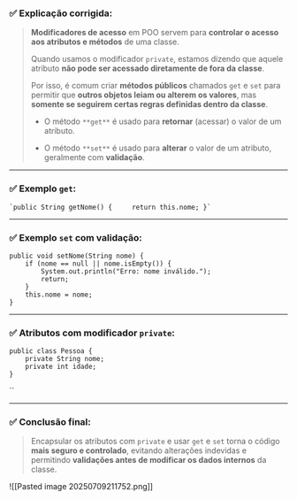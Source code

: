 ### ✅ Explicação corrigida:

> **Modificadores de acesso** em POO servem para **controlar o acesso aos atributos e métodos** de uma classe.
> 
> Quando usamos o modificador `private`, estamos dizendo que aquele atributo **não pode ser acessado diretamente de fora da classe**.
> 
> Por isso, é comum criar **métodos públicos** chamados `get` e `set` para permitir que **outros objetos leiam ou alterem os valores**, mas **somente se seguirem certas regras definidas dentro da classe**.
> 
> - O método `**get**` é usado para **retornar** (acessar) o valor de um atributo.
>     
> - O método `**set**` é usado para **alterar** o valor de um atributo, geralmente com **validação**.
>     

---

### ✅ Exemplo `get`:

```
`public String getNome() {     return this.nome; }`

```

---

### ✅ Exemplo `set` com validação:

```
public void setNome(String nome) {
    if (nome == null || nome.isEmpty()) {
        System.out.println("Erro: nome inválido.");
        return;
    }
    this.nome = nome;
}
```


---

### ✅ Atributos com modificador `private`:

```
public class Pessoa {
    private String nome;
    private int idade;
}
```
``

---

### ✅ Conclusão final:

> Encapsular os atributos com `private` e usar `get` e `set` torna o código **mais seguro e controlado**, evitando alterações indevidas e permitindo **validações antes de modificar os dados internos** da classe.

![[Pasted image 20250709211752.png]]